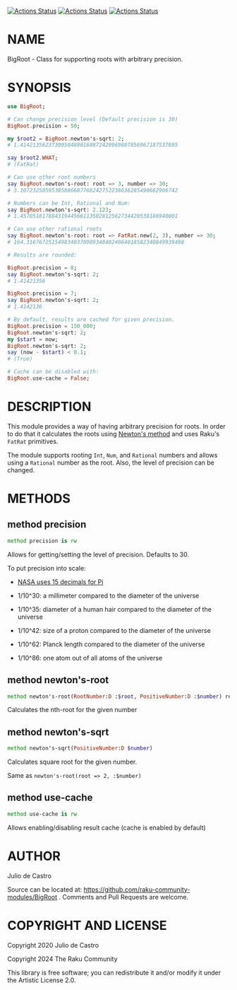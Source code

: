 [![Actions Status](https://github.com/raku-community-modules/BigRoot/actions/workflows/linux.yml/badge.svg)](https://github.com/raku-community-modules/BigRoot/actions) [![Actions Status](https://github.com/raku-community-modules/BigRoot/actions/workflows/macos.yml/badge.svg)](https://github.com/raku-community-modules/BigRoot/actions) [![Actions Status](https://github.com/raku-community-modules/BigRoot/actions/workflows/windows.yml/badge.svg)](https://github.com/raku-community-modules/BigRoot/actions)

NAME
====

BigRoot - Class for supporting roots with arbitrary precision.

SYNOPSIS
========

```raku
use BigRoot;

# Can change precision level (Default precision is 30)
BigRoot.precision = 50;

my $root2 = BigRoot.newton's-sqrt: 2;
# 1.41421356237309504880168872420969807856967187537695

say $root2.WHAT;
# (FatRat)

# Can use other root numbers
say BigRoot.newton's-root: root => 3, number => 30;
# 3.10723250595385886687766242752238636285490682906742

# Numbers can be Int, Rational and Num:
say BigRoot.newton's-sqrt: 2.123;
# 1.45705181788431944566113502812562734420538186940001

# Can use other rational roots
say BigRoot.newton's-root: root => FatRat.new(2, 3), number => 30;
# 164.31676725154983403709093484024064018582340849939498

# Results are rounded:

BigRoot.precision = 8;
say BigRoot.newton's-sqrt: 2;
# 1.41421356

BigRoot.precision = 7;
say BigRoot.newton's-sqrt: 2;
# 1.4142136

# By default, results are cached for given precision.
BigRoot.precision = 150_000;
BigRoot.newton's-sqrt: 2;
my $start = now;
BigRoot.newton's-sqrt: 2;
say (now - $start) < 0.1;
# (True)

# Cache can be disabled with:
BigRoot.use-cache = False;
```

DESCRIPTION
===========

This module provides a way of having arbitrary precision for roots. In order to do that it calculates the roots using [Newton's method](https://en.wikipedia.org/wiki/Newton%27s_method) and uses Raku's `FatRat` primitives.

The module supports rooting `Int`, `Num`, and `Rational` numbers and allows using a `Rational` number as the root. Also, the level of precision can be changed.

METHODS
=======

method precision
----------------

```raku
method precision is rw
```

Allows for getting/setting the level of precision. Defaults to 30.

To put precision into scale:

  * [NASA uses 15 decimals for Pi](https://www.jpl.nasa.gov/edu/news/2016/3/16/how-many-decimals-of-pi-do-we-really-need/)

  * 1/10^30: a millimeter compared to the diameter of the universe

  * 1/10^35: diameter of a human hair compared to the diameter of the universe

  * 1/10^42: size of a proton compared to the diameter of the universe

  * 1/10^62: Planck length compared to the diameter of the universe

  * 1/10^86: one atom out of all atoms of the universe

method newton's-root
--------------------

```raku
method newton's-root(RootNumber:D :$root, PositiveNumber:D :$number) returns FatRat
```

Calculates the nth-root for the given number

method newton's-sqrt
--------------------

```raku
method newton's-sqrt(PositiveNumber:D $number)
```

Calculates square root for the given number.

Same as `newton's-root(root => 2, :$number)`

method use-cache
----------------

```raku
method use-cache is rw
```

Allows enabling/disabling result cache (cache is enabled by default)

AUTHOR
======

Julio de Castro

Source can be located at: https://github.com/raku-community-modules/BigRoot . Comments and Pull Requests are welcome.

COPYRIGHT AND LICENSE
=====================

Copyright 2020 Julio de Castro

Copyright 2024 The Raku Community

This library is free software; you can redistribute it and/or modify it under the Artistic License 2.0.

